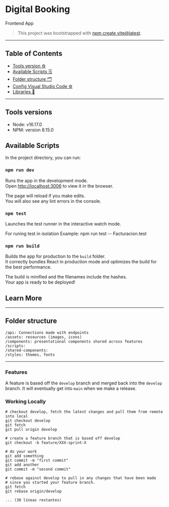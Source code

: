 # Digital Booking

Frontend App

> This project was bootstrapped with [npm create vite@latest](https://github.com/vitejs/vite.git).

---

## Table of Contents

- [Tools version :gear:](#tools-versions)
- [Available Scripts :spiral_notepad:](#available-scripts)
- [Folder structure :card_index_dividers:](#folder-structure)
- [Config Visual Studio Code :gear:](#config-visual-studio-code)
- [Libraries :green_book:](#third-party-core-libraries)

---

## Tools versions

- Node:  v16.17.0
- NPM: version 8.15.0

## Available Scripts

In the project directory, you can run:

### `npm run dev`

Runs the app in the development mode.<br>
Open [http://localhost:3006](http://localhost:3006) to view it in the browser.

The page will reload if you make edits.<br>
You will also see any lint errors in the console.

### `npm test`

Launches the test runner in the interactive watch mode.<br>

For runing test in isolation
Example: npm run test -- Facturacion.test

### `npm run build`

Builds the app for production to the `build` folder.<br>
It correctly bundles React in production mode and optimizes the build for the best performance.

The build is minified and the filenames include the hashes.<br>
Your app is ready to be deployed!

## Learn More

---

## Folder structure

    /api: Connections made with endpoints
    /assets: resources (images, icons)
    /components: presentational components shared across features
    /scripts:
    /shared-components:
    /styles: themes, fonts
    
---

### Features

A feature is based off the `develop` branch and merged back into the `develop` branch.
It will eventually get into `main` when we make a release.

### Working Locally

```
# checkout develop, fetch the latest changes and pull them from remote into local
git checkout develop
git fetch
git pull origin develop

# create a feature branch that is based off develop
git checkout -b feature/XXX-sprint-X

# do your work
git add something
git commit -m "first commit"
git add another
git commit -m "second commit"

# rebase against develop to pull in any changes that have been made
# since you started your feature branch.
git fetch
git rebase origin/develop

... (30 líneas restantes)